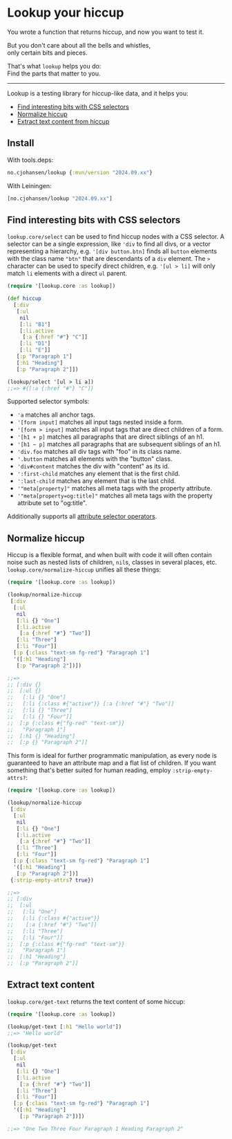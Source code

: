 # Lookup your hiccup

You wrote a function that returns hiccup, and now you want to test it.

But you don't care about all the bells and whistles,<br>
only certain bits and pieces.

That's what `lookup` helps you do:<br>
Find the parts that matter to you.

----

Lookup is a testing library for hiccup-like data, and it helps you:

- [Find interesting bits with CSS selectors](#find)
- [Normalize hiccup](#normalize)
- [Extract text content from hiccup](#extract-text)

## Install

With tools.deps:

```clj
no.cjohansen/lookup {:mvn/version "2024.09.xx"}
```

With Leiningen:

```clj
[no.cjohansen/lookup "2024.09.xx"]
```

<a id="find"></a>
## Find interesting bits with CSS selectors

`lookup.core/select` can be used to find hiccup nodes with a CSS selector. A
selector can be a single expression, like `'div` to find all divs, or a vector
representing a hierarchy, e.g. `'[div button.btn]` finds all `button` elements
with the class name `"btn"` that are descendants of a `div` element. The `>`
character can be used to specify direct children, e.g. `'[ul > li]` will only
match `li` elements with a direct `ul` parent.

```clj
(require '[lookup.core :as lookup])

(def hiccup
  [:div
   [:ul
    nil
    [:li "B1"]
    [:li.active
     [:a {:href "#"} "C"]]
    [:li "D1"]
    [:li "E"]]
   [:p "Paragraph 1"]
   [:h1 "Heading"]
   [:p "Paragraph 2"]])

(lookup/select '[ul > li a])
;;=> #{[:a {:href "#"} "C"]}
```

Supported selector symbols:

- `'a` matches all anchor tags.
- `'[form input]` matches all input tags nested inside a form.
- `'[form > input]` matches all input tags that are direct children of a form.
- `'[h1 + p]` matches all paragraphs that are direct siblings of an h1.
- `'[h1 ~ p]` matches all paragraphs that are subsequent siblings of an h1.
- `'div.foo` matches all div tags with "foo" in its class name.
- `'.button` matches all elements with the "button" class.
- `'div#content` matches the div with "content" as its id.
- `':first-child` matches any element that is the first child.
- `':last-child` matches any element that is the last child.
- `'"meta[property]"` matches all meta tags with the property attribute.
- `'"meta[property=og:title]"` matches all meta tags with the property
  attribute set to "og:title".

Additionally supports all [attribute selector
operators](https://developer.mozilla.org/en-US/docs/Web/CSS/Attribute_selectors).

<a id="normalize"></a>
## Normalize hiccup

Hiccup is a flexible format, and when built with code it will often contain
noise such as nested lists of children, `nil`s, classes in several places, etc.
`lookup.core/normalize-hiccup` unifies all these things:

```clj
(require '[lookup.core :as lookup])

(lookup/normalize-hiccup
 [:div
  [:ul
   nil
   [:li {} "One"]
   [:li.active
    [:a {:href "#"} "Two"]]
   [:li "Three"]
   [:li "Four"]]
  [:p {:class "text-sm fg-red"} "Paragraph 1"]
  '([:h1 "Heading"]
   [:p "Paragraph 2"])])

;;=>
;; [:div {}
;;  [:ul {}
;;   [:li {} "One"]
;;   [:li {:class #{"active"}} [:a {:href "#"} "Two"]]
;;   [:li {} "Three"]
;;   [:li {} "Four"]]
;;  [:p {:class #{"fg-red" "text-sm"}}
;;   "Paragraph 1"]
;;  [:h1 {} "Heading"]
;;  [:p {} "Paragraph 2"]]
```

This form is ideal for further programmatic manipulation, as every node is
guaranteed to have an attribute map and a flat list of children. If you want
something that's better suited for human reading, employ `:strip-empty-attrs?`:

```clj
(require '[lookup.core :as lookup])

(lookup/normalize-hiccup
 [:div
  [:ul
   nil
   [:li {} "One"]
   [:li.active
    [:a {:href "#"} "Two"]]
   [:li "Three"]
   [:li "Four"]]
  [:p {:class "text-sm fg-red"} "Paragraph 1"]
  '([:h1 "Heading"]
   [:p "Paragraph 2"])]
 {:strip-empty-attrs? true})

;;=>
;; [:div
;;  [:ul
;;   [:li "One"]
;;   [:li {:class #{"active"}}
;;    [:a {:href "#"} "Two"]]
;;   [:li "Three"]
;;   [:li "Four"]]
;;  [:p {:class #{"fg-red" "text-sm"}}
;;   "Paragraph 1"]
;;  [:h1 "Heading"]
;;  [:p "Paragraph 2"]]
```

<a id="extract-text"></a>
## Extract text content

`lookup.core/get-text` returns the text content of some hiccup:

```clj
(require '[lookup.core :as lookup])

(lookup/get-text [:h1 "Hello world"])
;;=> "Hello world"

(lookup/get-text
 [:div
  [:ul
   nil
   [:li {} "One"]
   [:li.active
    [:a {:href "#"} "Two"]]
   [:li "Three"]
   [:li "Four"]]
  [:p {:class "text-sm fg-red"} "Paragraph 1"]
  '([:h1 "Heading"]
    [:p "Paragraph 2"])])

;;=> "One Two Three Four Paragraph 1 Heading Paragraph 2"
```
